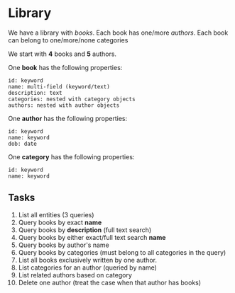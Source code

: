 # Library
We have a library with *books*.
Each book has one/more *authors*.
Each book can belong to one/more/none categories

We start with **4** books and **5** authors.

One **book** has the following properties:

```
id: keyword
name: multi-field (keyword/text)
description: text
categories: nested with category objects
authors: nested with author objects
```
One **author** has the following properties:

```
id: keyword
name: keyword
dob: date
```
One **category** has the following properties:

```
id: keyword
name: keyword
```

## Tasks
1. List all entities (3 queries)
2. Query books by exact **name**
3. Query books by **description** (full text search)
4. Query books by either exact/full text search **name**
5. Query books by author's name
6. Query books by categories (must belong to all categories in the query)
7. List all books exclusively written by one author.
8. List categories for an author (queried by name)
9. List related authors based on category
10. Delete one author (treat the case when that author has books)